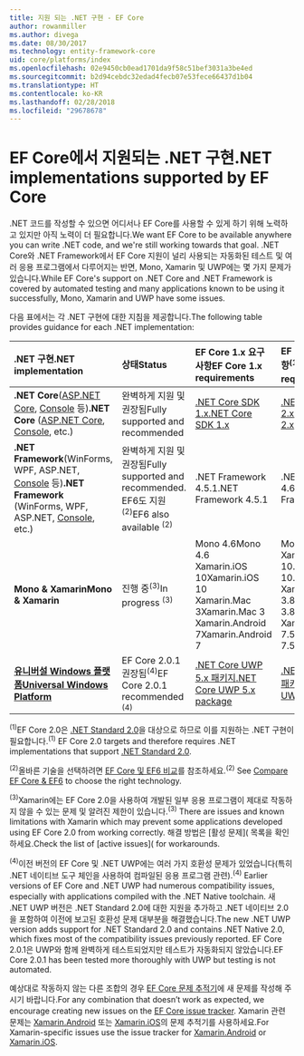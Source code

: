 ```yaml
---
title: 지원 되는 .NET 구현 - EF Core
author: rowanmiller
ms.author: divega
ms.date: 08/30/2017
ms.technology: entity-framework-core
uid: core/platforms/index
ms.openlocfilehash: 02e9450cb0ead1701da9f58c51bef3031a3be4ed
ms.sourcegitcommit: b2d94cebdc32edad4fecb07e53fece66437d1b04
ms.translationtype: HT
ms.contentlocale: ko-KR
ms.lasthandoff: 02/28/2018
ms.locfileid: "29678678"
---
```

# <a name="net-implementations-supported-by-ef-core"></a><span data-ttu-id="4dae3-102">EF Core에서 지원되는 .NET 구현</span><span class="sxs-lookup"><span data-stu-id="4dae3-102">.NET implementations supported by EF Core</span></span>

<span data-ttu-id="4dae3-103">.NET 코드를 작성할 수 있으면 어디서나 EF Core를 사용할 수 있게 하기 위해 노력하고 있지만 아직 노력이 더 필요합니다.</span><span class="sxs-lookup"><span data-stu-id="4dae3-103">We want EF Core to be available anywhere you can write .NET code, and we're still working towards that goal.</span></span> <span data-ttu-id="4dae3-104">.NET Core와 .NET Framework에서 EF Core 지원이 널리 사용되는 자동화된 테스트 및 여러 응용 프로그램에서 다루어지는 반면, Mono, Xamarin 및 UWP에는 몇 가지 문제가 있습니다.</span><span class="sxs-lookup"><span data-stu-id="4dae3-104">While EF Core's support on .NET Core and .NET Framework is covered by automated testing and many applications known to be using it successfully, Mono, Xamarin and UWP have some issues.</span></span>

<span data-ttu-id="4dae3-105">다음 표에서는 각 .NET 구현에 대한 지침을 제공합니다.</span><span class="sxs-lookup"><span data-stu-id="4dae3-105">The following table provides guidance for each .NET implementation:</span></span>

| <span data-ttu-id="4dae3-106">.NET 구현</span><span class="sxs-lookup"><span data-stu-id="4dae3-106">.NET implementation</span></span>                                                                                                  | <span data-ttu-id="4dae3-107">상태</span><span class="sxs-lookup"><span data-stu-id="4dae3-107">Status</span></span>                                                             | <span data-ttu-id="4dae3-108">EF Core 1.x 요구 사항</span><span class="sxs-lookup"><span data-stu-id="4dae3-108">EF Core 1.x requirements</span></span>                                                                                | <span data-ttu-id="4dae3-109">EF Core 2.x 요구 사항<sup>(1)</sup></span><span class="sxs-lookup"><span data-stu-id="4dae3-109">EF Core 2.x requirements <sup>(1)</sup></span></span>                                                                 |
|:---------------------------------------------------------------------------------------------------------------------|:-------------------------------------------------------------------|:--------------------------------------------------------------------------------------------------------|:--------------------------------------------------------------------------------------------------------|
| <span data-ttu-id="4dae3-110">**.NET Core**([ASP.NET Core](../get-started/aspnetcore/index.md), [Console](../get-started/netcore/index.md) 등)</span><span class="sxs-lookup"><span data-stu-id="4dae3-110">**.NET Core** ([ASP.NET Core](../get-started/aspnetcore/index.md), [Console](../get-started/netcore/index.md), etc.)</span></span> | <span data-ttu-id="4dae3-111">완벽하게 지원 및 권장됨</span><span class="sxs-lookup"><span data-stu-id="4dae3-111">Fully supported and recommended</span></span>                                    | [<span data-ttu-id="4dae3-112">.NET Core SDK 1.x</span><span class="sxs-lookup"><span data-stu-id="4dae3-112">.NET Core SDK 1.x</span></span>](https://www.microsoft.com/net/core/)                                                | [<span data-ttu-id="4dae3-113">.NET Core SDK 2.x</span><span class="sxs-lookup"><span data-stu-id="4dae3-113">.NET Core SDK 2.x</span></span>](https://www.microsoft.com/net/core/)                                                |
| <span data-ttu-id="4dae3-114">**.NET Framework**(WinForms, WPF, ASP.NET, [Console](../get-started/full-dotnet/index.md) 등)</span><span class="sxs-lookup"><span data-stu-id="4dae3-114">**.NET Framework** (WinForms, WPF, ASP.NET, [Console](../get-started/full-dotnet/index.md), etc.)</span></span>                    | <span data-ttu-id="4dae3-115">완벽하게 지원 및 권장됨</span><span class="sxs-lookup"><span data-stu-id="4dae3-115">Fully supported and recommended.</span></span> <span data-ttu-id="4dae3-116">EF6도 지원<sup>(2)</sup></span><span class="sxs-lookup"><span data-stu-id="4dae3-116">EF6 also available <sup>(2)</sup></span></span> | <span data-ttu-id="4dae3-117">.NET Framework 4.5.1</span><span class="sxs-lookup"><span data-stu-id="4dae3-117">.NET Framework 4.5.1</span></span>                                                                                    | <span data-ttu-id="4dae3-118">.NET Framework 4.6.1</span><span class="sxs-lookup"><span data-stu-id="4dae3-118">.NET Framework 4.6.1</span></span>                                                                                    |
| <span data-ttu-id="4dae3-119">**Mono & Xamarin**</span><span class="sxs-lookup"><span data-stu-id="4dae3-119">**Mono & Xamarin**</span></span>                                                                                                   | <span data-ttu-id="4dae3-120">진행 중<sup>(3)</sup></span><span class="sxs-lookup"><span data-stu-id="4dae3-120">In progress <sup>(3)</sup></span></span>                                         | <span data-ttu-id="4dae3-121">Mono 4.6</span><span class="sxs-lookup"><span data-stu-id="4dae3-121">Mono 4.6</span></span> <br/> <span data-ttu-id="4dae3-122">Xamarin.iOS 10</span><span class="sxs-lookup"><span data-stu-id="4dae3-122">Xamarin.iOS 10</span></span> <br/> <span data-ttu-id="4dae3-123">Xamarin.Mac 3</span><span class="sxs-lookup"><span data-stu-id="4dae3-123">Xamarin.Mac 3</span></span> <br/> <span data-ttu-id="4dae3-124">Xamarin.Android 7</span><span class="sxs-lookup"><span data-stu-id="4dae3-124">Xamarin.Android 7</span></span>                               | <span data-ttu-id="4dae3-125">Mono 5.4</span><span class="sxs-lookup"><span data-stu-id="4dae3-125">Mono 5.4</span></span> <br/> <span data-ttu-id="4dae3-126">Xamarin.iOS 10.14</span><span class="sxs-lookup"><span data-stu-id="4dae3-126">Xamarin.iOS 10.14</span></span> <br/> <span data-ttu-id="4dae3-127">Xamarin.Mac 3.8</span><span class="sxs-lookup"><span data-stu-id="4dae3-127">Xamarin.Mac 3.8</span></span> <br/> <span data-ttu-id="4dae3-128">Xamarin.Android 7.5</span><span class="sxs-lookup"><span data-stu-id="4dae3-128">Xamarin.Android 7.5</span></span>                        |
| [<span data-ttu-id="4dae3-129">**유니버설 Windows 플랫폼**</span><span class="sxs-lookup"><span data-stu-id="4dae3-129">**Universal Windows Platform**</span></span>](../get-started/uwp/index.md)                                                        | <span data-ttu-id="4dae3-130">EF Core 2.0.1 권장됨<sup>(4)</sup></span><span class="sxs-lookup"><span data-stu-id="4dae3-130">EF Core 2.0.1 recommended <sup>(4)</sup></span></span>                           | [<span data-ttu-id="4dae3-131">.NET Core UWP 5.x 패키지</span><span class="sxs-lookup"><span data-stu-id="4dae3-131">.NET Core UWP 5.x package</span></span>](https://www.nuget.org/packages/Microsoft.NETCore.UniversalWindowsPlatform/) | [<span data-ttu-id="4dae3-132">.NET Core UWP 6.x 패키지</span><span class="sxs-lookup"><span data-stu-id="4dae3-132">.NET Core UWP 6.x package</span></span>](https://www.nuget.org/packages/Microsoft.NETCore.UniversalWindowsPlatform/) |

<span data-ttu-id="4dae3-133"><sup>(1)</sup>EF Core 2.0은 [.NET Standard 2.0](https://docs.microsoft.com/dotnet/standard/net-standard)을 대상으로 하므로 이를 지원하는 .NET 구현이 필요합니다.</span><span class="sxs-lookup"><span data-stu-id="4dae3-133"><sup>(1)</sup> EF Core 2.0 targets and therefore requires .NET implementations that support [.NET Standard 2.0](https://docs.microsoft.com/dotnet/standard/net-standard).</span></span>

<span data-ttu-id="4dae3-134"><sup>(2)</sup>올바른 기술을 선택하려면 [EF Core 및 EF6 비교](../../efcore-and-ef6/index.md)를 참조하세요.</span><span class="sxs-lookup"><span data-stu-id="4dae3-134"><sup>(2)</sup> See [Compare EF Core & EF6](../../efcore-and-ef6/index.md) to choose the right technology.</span></span>

<span data-ttu-id="4dae3-135"><sup>(3)</sup>Xamarin에는 EF Core 2.0을 사용하여 개발된 일부 응용 프로그램이 제대로 작동하지 않을 수 있는 문제 및 알려진 제한이 있습니다.</span><span class="sxs-lookup"><span data-stu-id="4dae3-135"><sup>(3)</sup> There are issues and known limitations with Xamarin which may prevent some applications developed using EF Core 2.0 from working correctly.</span></span> <span data-ttu-id="4dae3-136">해결 방법은 [활성 문제]([](https://github.com/aspnet/entityframeworkCore/issues?q=is%3Aopen+is%3Aissue+label%3Aarea-xamarin) 목록을 확인하세요.</span><span class="sxs-lookup"><span data-stu-id="4dae3-136">Check the list of [active issues]([](https://github.com/aspnet/entityframeworkCore/issues?q=is%3Aopen+is%3Aissue+label%3Aarea-xamarin) for workarounds.</span></span>

<span data-ttu-id="4dae3-137"><sup>(4)</sup>이전 버전의 EF Core 및 .NET UWP에는 여러 가지 호환성 문제가 있었습니다(특히 .NET 네이티브 도구 체인을 사용하여 컴파일된 응용 프로그램 관련).</span><span class="sxs-lookup"><span data-stu-id="4dae3-137"><sup>(4)</sup> Earlier versions of EF Core and .NET UWP had numerous compatibility issues, especially with applications compiled with the .NET Native toolchain.</span></span> <span data-ttu-id="4dae3-138">새 .NET UWP 버전은 .NET Standard 2.0에 대한 지원을 추가하고 .NET 네이티브 2.0을 포함하여 이전에 보고된 호환성 문제 대부분을 해결했습니다.</span><span class="sxs-lookup"><span data-stu-id="4dae3-138">The new .NET UWP version adds support for .NET Standard 2.0 and contains .NET Native 2.0, which fixes most of the compatibility issues previously reported.</span></span> <span data-ttu-id="4dae3-139">EF Core 2.0.1은 UWP와 함께 완벽하게 테스트되었지만 테스트가 자동화되지 않았습니다.</span><span class="sxs-lookup"><span data-stu-id="4dae3-139">EF Core 2.0.1 has been tested more thoroughly with UWP but testing is not automated.</span></span>

<span data-ttu-id="4dae3-140">예상대로 작동하지 않는 다른 조합의 경우 [EF Core 문제 추적기](https://github.com/aspnet/entityframeworkcore/issues/new)에 새 문제를 작성해 주시기 바랍니다.</span><span class="sxs-lookup"><span data-stu-id="4dae3-140">For any combination that doesn’t work as expected, we encourage creating new issues on the [EF Core issue tracker](https://github.com/aspnet/entityframeworkcore/issues/new).</span></span> <span data-ttu-id="4dae3-141">Xamarin 관련 문제는 [Xamarin.Android](https://github.com/xamarin/xamarin-android/issues/new) 또는 [Xamarin.iOS](https://github.com/xamarin/xamarin-macios/issues/new)의 문제 추적기를 사용하세요.</span><span class="sxs-lookup"><span data-stu-id="4dae3-141">For Xamarin-specific issues use the issue tracker for [Xamarin.Android](https://github.com/xamarin/xamarin-android/issues/new) or [Xamarin.iOS](https://github.com/xamarin/xamarin-macios/issues/new).</span></span>
